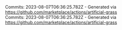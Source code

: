Commits: 2023-08-07T06:36:25.782Z - Generated via https://github.com/marketplace/actions/artificial-grass
<br>
Commits: 2023-08-07T06:36:25.782Z - Generated via https://github.com/marketplace/actions/artificial-grass
<br>
